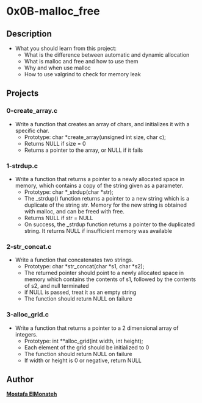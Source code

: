 # **0x0B-malloc_free**

## Description
- What you should learn from this project:
    - What is the difference between automatic and dynamic allocation
    - What is malloc and free and how to use them
    - Why and when use malloc
    - How to use valgrind to check for memory leak

## Projects
### **0-create_array.c**
- Write a function that creates an array of chars, and initializes it with a specific char.
    - Prototype: char *create_array(unsigned int size, char c);
    - Returns NULL if size = 0
    - Returns a pointer to the array, or NULL if it fails
### **1-strdup.c**
- Write a function that returns a pointer to a newly allocated space in memory, which contains a copy of the string given as a parameter.
    - Prototype: char *_strdup(char *str);
    - The _strdup() function returns a pointer to a new string which is a duplicate of the string str. Memory for the new string is obtained with malloc, and can be freed with free.
    - Returns NULL if str = NULL
    - On success, the _strdup function returns a pointer to the duplicated string. It returns NULL if insufficient memory was available
### **2-str_concat.c**
- Write a function that concatenates two strings.
    - Prototype: char *str_concat(char *s1, char *s2);
    - The returned pointer should point to a newly allocated space in memory which contains the contents of s1, followed by the contents of s2, and null terminated
    - if NULL is passed, treat it as an empty string
    - The function should return NULL on failure
### **3-alloc_grid.c**
- Write a function that returns a pointer to a 2 dimensional array of integers.
    - Prototype: int **alloc_grid(int width, int height);
    - Each element of the grid should be initialized to 0
    - The function should return NULL on failure
    - If width or height is 0 or negative, return NULL


## **Author**
**[Mostafa ElMonateh](https://github.com/Mostafa-ElMonateh)**
